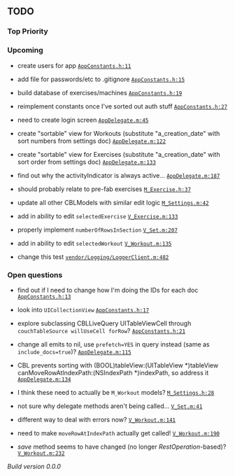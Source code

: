 ## TODO

### Top Priority

### Upcoming
 * create users for app <a href="https://github.com/PaulCapestany/Stronger/blob/picker/Stronger/AppConstants.h#L11">`AppConstants.h:11`</a>
 * add file for passwords/etc to .gitignore <a href="https://github.com/PaulCapestany/Stronger/blob/picker/Stronger/AppConstants.h#L15">`AppConstants.h:15`</a>
 * build database of exercises/machines <a href="https://github.com/PaulCapestany/Stronger/blob/picker/Stronger/AppConstants.h#L19">`AppConstants.h:19`</a>
 * reimplement constants once I've sorted out auth stuff <a href="https://github.com/PaulCapestany/Stronger/blob/picker/Stronger/AppConstants.h#L27">`AppConstants.h:27`</a>
 * need to create login screen <a href="https://github.com/PaulCapestany/Stronger/blob/picker/Stronger/AppDelegate.m#L45">`AppDelegate.m:45`</a>
 * create "sortable" view for Workouts (substitute "a_creation_date" with sort numbers from settings doc) <a href="https://github.com/PaulCapestany/Stronger/blob/picker/Stronger/AppDelegate.m#L122">`AppDelegate.m:122`</a>
 * create "sortable" view for Exercises (substitute "a_creation_date" with sort order from settings doc) <a href="https://github.com/PaulCapestany/Stronger/blob/picker/Stronger/AppDelegate.m#L133">`AppDelegate.m:133`</a>
 * find out why the activityIndicator is always active... <a href="https://github.com/PaulCapestany/Stronger/blob/picker/Stronger/AppDelegate.m#L187">`AppDelegate.m:187`</a>
 * should probably relate to pre-fab exercises <a href="https://github.com/PaulCapestany/Stronger/blob/picker/Stronger/M_Exercise.h#L37">`M_Exercise.h:37`</a>
 * update all other CBLModels with similar edit logic <a href="https://github.com/PaulCapestany/Stronger/blob/picker/Stronger/M_Settings.m#L42">`M_Settings.m:42`</a>
 * add in ability to edit `selectedExercise` <a href="https://github.com/PaulCapestany/Stronger/blob/picker/Stronger/V_Exercise.m#L133">`V_Exercise.m:133`</a>
 * properly implement `numberOfRowsInSection` <a href="https://github.com/PaulCapestany/Stronger/blob/picker/Stronger/V_Set.m#L207">`V_Set.m:207`</a>
 * add in ability to edit `selectedWorkout` <a href="https://github.com/PaulCapestany/Stronger/blob/picker/Stronger/V_Workout.m#L135">`V_Workout.m:135`</a>
 * change this test <a href="https://github.com/PaulCapestany/Stronger/blob/picker/Stronger/vendor/Logging/LoggerClient.m#L482">`vendor/Logging/LoggerClient.m:482`</a>

### Open questions
 * find out if I need to change how I'm doing the IDs for each doc <a href="https://github.com/PaulCapestany/Stronger/blob/picker/Stronger/AppConstants.h#L13">`AppConstants.h:13`</a>
 * look into `UICollectionView` <a href="https://github.com/PaulCapestany/Stronger/blob/picker/Stronger/AppConstants.h#L17">`AppConstants.h:17`</a>
 * explore subclassing CBLLiveQuery UITableViewCell through `couchTableSource willUseCell forRow`? <a href="https://github.com/PaulCapestany/Stronger/blob/picker/Stronger/AppConstants.h#L21">`AppConstants.h:21`</a>
 * change all emits to nil, use `prefetch=YES` in query instead (same as `include_docs=true`)? <a href="https://github.com/PaulCapestany/Stronger/blob/picker/Stronger/AppDelegate.m#L115">`AppDelegate.m:115`</a>
 * CBL prevents sorting with (BOOL)tableView:(UITableView *)tableView canMoveRowAtIndexPath:(NSIndexPath *)indexPath, so address it <a href="https://github.com/PaulCapestany/Stronger/blob/picker/Stronger/AppDelegate.m#L134">`AppDelegate.m:134`</a>
 * I think these need to actually be `M_Workout` models? <a href="https://github.com/PaulCapestany/Stronger/blob/picker/Stronger/M_Settings.h#L28">`M_Settings.h:28`</a>
 * not sure why delegate methods aren't being called... <a href="https://github.com/PaulCapestany/Stronger/blob/picker/Stronger/V_Set.m#L41">`V_Set.m:41`</a>
 * different way to deal with errors now? <a href="https://github.com/PaulCapestany/Stronger/blob/picker/Stronger/V_Workout.m#L141">`V_Workout.m:141`</a>
 * need to make `moveRowAtIndexPath` actually get called! <a href="https://github.com/PaulCapestany/Stronger/blob/picker/Stronger/V_Workout.m#L190">`V_Workout.m:190`</a>
 * *save* method seems to have changed (no longer *RestOperation*-based)? <a href="https://github.com/PaulCapestany/Stronger/blob/picker/Stronger/V_Workout.m#L232">`V_Workout.m:232`</a>


_Build version 0.0.0_

<!---->
